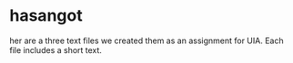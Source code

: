 # hasangot
her are a three text files we created them as an assignment for UIA. 
Each file includes a short text.
